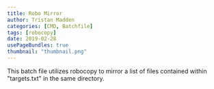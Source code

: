 ```yaml
---
title: Robo Mirror
author: Tristan Madden
categories: [CMD, Batchfile]
tags: [robocopy]
date: 2019-02-28
usePageBundles: true
thumbnail: "thumbnail.png"
---
```


This batch file utilizes robocopy to mirror a list of files contained within "targets.txt" in the same directory. 

<script src="https://gist.github.com/Trimad/3be939bc60c6eae1ffd99e4e1032e743.js"></script>